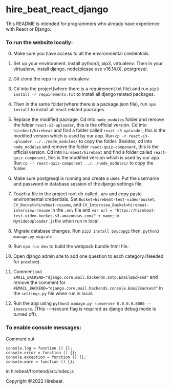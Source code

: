 # hire_beat_react_django

This README is intended for programmers who already have experience with React or Django.

### To run the website locally:

0. Make sure you have access to all the environmental credientials.

1. Set up your environment. install python3, pip3, virtualenv. Then in your virtualenv, install django, node(please use v16.14.0), postgresql.
2. Git clone the repo in your virtualenv.
3. Cd into the project(where there is a requirement.txt file) and run `pip3 install -r requirements.txt` to install all django related packages.
4. Then in the same folder(where there is a package.json file), run `npm install` to install all react related packages.
5. Replace the modified package. Cd into `node_modules` folder and remove the folder `react-s3-uploader`, this is the official version. Cd into `hirebeat/hirebeat` and find a folder called `react-s3-uploader`, this is the modified version which is used by our app. Run `cp -r react-s3-uploader ../../node_modules/` to copy the folder.
Besides, cd into `node_modules` and remove the folder `react-quiz-component`, this is the official version. Cd into `hirebeat/hirebeat` and find a folder called `react-quiz-component`, this is the modified version which is used by our app. Run `cp -r react-quiz-component ../../node_modules/` to copy the folder.
6. Make sure postgresql is running and create a user. Put the username and password in database session of the django settings file.
7. Touch a file in the project root dir called `.env` and copy paste environmental credentials. Set `Bucket=hirebeat-test-video-bucket`, `CV_Bucket=hirebeat-resume`, and `CV_Interview_Bucket=hirebeat-interview-resume` in the `.env` file and `var url = "https://hirebeat-test-video-bucket.s3.amazonaws.com/" + name;` in `MyVideoUploader.js`file when run in local.
8. Migrate database changes. Run `pip3 install psycopg2` then, `python3 manage.py migrate`.
9. Run `npm run dev` to build the webpack bundle html file.
10. Open django admin site to add one question to each category.(Needed for practice).
11. Comment out `EMAIL_BACKEND="django.core.mail.backends.smtp.EmailBackend"` and remove the comment for `#EMAIL_BACKEND="django.core.mail.backends.console.EmailBackend"` in the `settings.py` file when run in local.
12. Run the app using `python3 manage.py runserver 0.0.0.0:8000 --insecure`. (This --insecure flag is required as django debug mode is turned off).

### To enable console messages:

Comment out

```
console.log = function () {};
console.error = function () {};
console.exception = function () {};
console.warn = function () {};
```

in hirebeat/frontend/src/index.js

Copyright @2022 Hirebeat.
